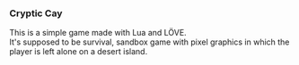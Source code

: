 ### Cryptic Cay
This is a simple game made with Lua and LÖVE.  
It's supposed to be survival, sandbox game with pixel graphics in which the player is left alone on a desert island.  

